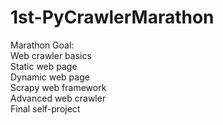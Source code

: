 # 1st-PyCrawlerMarathon
Marathon Goal:  
Web crawler basics  
Static web page  
Dynamic web page  
Scrapy web framework  
Advanced web crawler  
Final self-project

